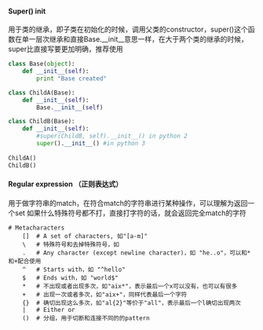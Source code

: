 #### Super() init
用于类的继承，即子类在初始化的时候，调用父类的constructor，super()这个函数在单一层次继承和直接Base.\_\_init\_\_意思一样，在大于两个类的继承的时候，super比直接写要更加明确，推荐使用
```python
class Base(object):
    def __init__(self):
        print "Base created"

class ChildA(Base):
    def __init__(self):
        Base.__init__(self)

class ChildB(Base):
    def __init__(self):
        #super(ChildB, self).__init__() in python 2
        super().__init__() #in python 3
        
ChildA() 
ChildB()
```

#### Regular expression （正则表达式）
用于做字符串的match，在符合match的字符串进行某种操作，可以理解为返回一个set
如果什么特殊符号都不打，直接打字符的话，就会返回完全match的字符
```
# Metacharacters
    []	# A set of characters, 如"[a-m]"
    \	# 特殊符号和去掉特殊符号，如	
    .	# Any character (except newline character)，如 "he..o"，可以和*和+配合使用
    ^	# Starts with，如 "^hello"
    $	# Ends with，如 "world$"
    *   # 不出现或者出现多次，如"aix*"，表示最后一个x可以没有，也可以有很多
    +   # 出现一次或者多次，如"aix+"，同样代表最后一个字符
    {}  # 确切出现这么多次，如"al{2}"等价于"all"，表示最后一个l确切出现两次
    |	# Either or
    ()  # 分组，用于切断和连接不同的的pattern
```
